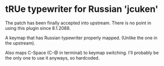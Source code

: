 tRUe typewriter for Russian 'jcuken'
====================================

The patch has been finally accepted into upstream.
There is no point in using this plugin since 8.1.2088.

A keymap that has Russian typewriter properly mapped.
(Unlike the one in the upstream).

Also maps C-Space (C-@ in terminal) to keymap switching. I'll probably be the
only one to use it anyways, so hardcoded.
